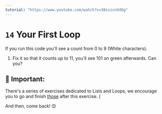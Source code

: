 ```yaml
---
tutorial: "https://www.youtube.com/watch?v=30sizcnVdGg"
---
```


# `14` Your First Loop

If you run this code you'll see a count from 0 to 9 (White characters).  

1. Fix it so that it counts up to 11, you'll see 101 on green afterwards. Can you?

##  🔎 Important: 

There's a series of exercises dedicated to Lists and Loops, we encourage you to go and finish [those](https://github.com/4GeeksAcademy/python-lists-loops-programming-exercises) after this exercise. (
    
And then, come back! 😊